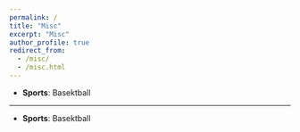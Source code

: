 ```yaml
---
permalink: /
title: "Misc"
excerpt: "Misc"
author_profile: true
redirect_from: 
  - /misc/
  - /misc.html
---
```


* **Sports**: Basektball

---

* **Sports**: Basektball